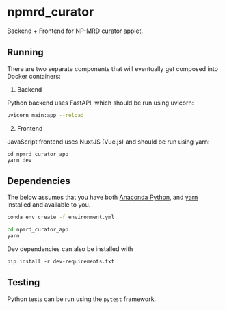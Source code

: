 # npmrd_curator

Backend + Frontend for NP-MRD curator applet.

## Running

There are two separate components that will eventually get composed into Docker containers:

1. Backend

Python backend uses FastAPI, which should be run using uvicorn:

```bash
uvicorn main:app --reload
```

2. Frontend

JavaScript frontend uses NuxtJS (Vue.js) and should be run using yarn:

```
cd npmrd_curator_app
yarn dev
```

## Dependencies

The below assumes that you have both [Anaconda Python](https://www.anaconda.com/products/individual), and [yarn](https://yarnpkg.com/) installed and available to you.

```bash
conda env create -f environment.yml
```

```bash
cd npmrd_curator_app
yarn
```

Dev dependencies can also be installed with

`pip install -r dev-requirements.txt`

## Testing

Python tests can be run using the `pytest` framework.
